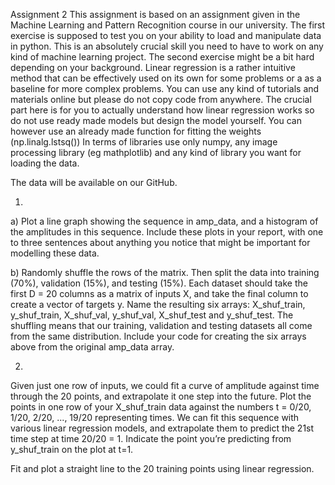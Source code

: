 Assignment 2
This assignment is based on an assignment given in the Machine Learning and Pattern Recognition course in our university. The first exercise is supposed to test you on your ability to load and manipulate data in python. This is an absolutely crucial skill you need to have to work on any kind of machine learning project. The second exercise might be a bit hard depending on your background. Linear regression is a rather intuitive method that can be effectively used on its own for some problems or a as a baseline for more complex problems. You can use any kind of tutorials and materials online but please do not copy code from anywhere. The crucial part here is for you to actually understand how linear regression works so do not use ready made models but design the model yourself. You can however use an already made function for fitting the weights (np.linalg.lstsq())
In terms of libraries use only numpy, any image processing library (eg mathplotlib) and any kind of library you want for loading the data. 

The data will be available on our GitHub.

1.
a) Plot a line graph showing the sequence in amp_data, and a histogram of the amplitudes in this sequence. Include these plots in your report, with one to three sentences about anything you notice that might be important for modelling these data.

b) Randomly shuffle the rows of the matrix. Then split the data into training (70%), validation (15%), and testing (15%). Each dataset should take the first D = 20 columns as a matrix of inputs X, and take the final column to create a vector of targets y. Name the resulting six arrays: X_shuf_train, y_shuf_train, X_shuf_val, y_shuf_val, X_shuf_test and y_shuf_test. The shuffling means that our training, validation and testing datasets all come from the same distribution. Include your code for creating the six arrays above from the original amp_data array. 

2.
Given just one row of inputs, we could fit a curve of amplitude against time through
the 20 points, and extrapolate it one step into the future.
Plot the points in one row of your X_shuf_train data against the numbers t = 0/20, 1/20, 2/20, ..., 19/20 representing times. We can fit this sequence with various linear regression models, and extrapolate them to predict the 21st time step at time 20/20 = 1. Indicate the point you’re predicting from y_shuf_train on the plot at t=1.

Fit and plot a straight line to the 20 training points using linear regression. 

